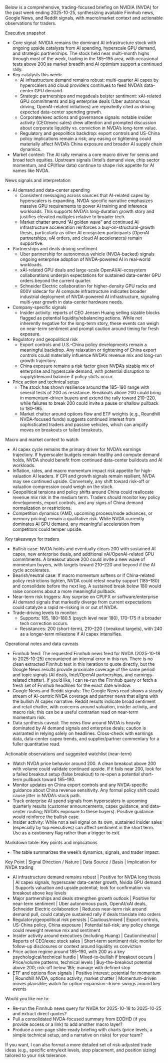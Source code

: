 Below is a comprehensive, trading-focused briefing on NVIDIA (NVDA) for the past week ending 2025-10-25, synthesizing available Finnhub news, Google News, and Reddit signals, with macro/market context and actionable observations for traders.

Executive snapshot
- Core signal: NVIDIA remains the dominant AI infrastructure stock with ongoing upside catalysts from AI spending, hyperscale GPU demand, and strategic partnerships. The stock held near multi-month highs through most of the week, trading in the 185–195 area, with occasional tests above 200 as market breadth and AI optimism support a continued rally.
- Key catalysts this week:
  - AI infrastructure demand remains robust: multi-quarter AI capex by hyperscalers and cloud providers continues to feed NVDA’s data-center GPU demand.
  - Strategic partnerships and megadeals bolster sentiment: xAI-related GPU commitments and big enterprise deals (Uber autonomous driving, OpenAI-related initiatives) are repeatedly cited as driving expected data-center spending growth.
  - Corporate/exec actions and governance signals: notable insider activity (CEO/exec sales) drew attention and prompted discussion about corporate liquidity vs. conviction in NVDA’s long-term value.
  - Regulatory and geopolitics backdrop: export controls and US-China policy implications remain a risk; any easing or tightening could materially affect NVDA’s China exposure and broader AI supply chain dynamics.
- Market context: The AI rally remains a core macro driver for semis and broad tech equities. Upstream signals (Intel’s demand view, chip sector momentum, and CPI/flow data) continue to shape risk appetite for AI names like NVDA.

News signals and interpretation
- AI demand and data-center spending
  - Consistent messaging across sources that AI-related capex by hyperscalers is expanding. NVDA-specific narrative emphasizes massive GPU requirements to power AI training and inference workloads. This supports NVDA’s long-duration growth story and justifies elevated multiples relative to broader tech.
  - Market chatter around “AI golden wave” and continued AI infrastructure acceleration reinforces a buy-on-structural-growth thesis, particularly as other AI ecosystem participants (OpenAI partnerships, xAI orders, and cloud AI accelerators) remain supportive.
- Partnerships and deals driving sentiment
  - Uber partnership for autonomous vehicle (NVDA-backed) signals ongoing enterprise adoption of NVDA-powered AI in real-world workloads.
  - xAI-related GPU deals and large-scale OpenAI/AI-ecosystem collaborations underpin expectations for sustained data-center GPU orders beyond the current quarter.
  - Schneider Electric collaboration for higher-density GPU racks and 800V sidecar for AI compute infrastructure indicates broader industrial deployment of NVDA-powered AI infrastructure, signaling multi-year growth in data-center hardware needs.
- Company-specific signals
  - Insider activity: reports of CEO Jensen Huang selling sizable blocks flagged as potential liquidity/rebalancing actions. While not inherently negative for the long-term story, these events can weigh on near-term sentiment and prompt caution around timing for fresh exposure.
- Regulatory and geopolitical risk
  - Export controls and U.S.-China policy developments remain a meaningful backdrop. Any relaxation or tightening of China export controls could materially influence NVDA’s revenue mix and long-run growth trajectory.
  - China exposure remains a risk factor given NVDA’s sizable mix of enterprise and hyperscale demand, with potential disruption to supply/demand balance if policy shifts occur.
- Price action and technical setup
  - The stock has shown resilience around the 185–190 range with several tests of 200 as resistance. Breakouts above 200 could bring in momentum-driven buyers and extend the rally toward 210–220, while failures to break 200 could invite a pause or shallow pullback to 180–185.
  - Market chatter around options flow and ETF weights (e.g., Roundhill NVDA-focused funds) suggests continued interest from sophisticated traders and passive vehicles, which can amplify moves on breakouts or failed breakouts.

Macro and market context to watch
- AI capex cycle remains the primary driver for NVDA’s earnings trajectory. If hyperscaler budgets remain healthy and compute demand holds, NVDA should benefit from continued data-center buildouts and AI workloads.
- Inflation, rates, and macro momentum impact risk appetite for high-valuation AI leaders. If CPI and growth signals remain resilient, NVDA may see continued upside. Conversely, any shift toward risk-off or valuation compression could weigh on the stock.
- Geopolitical tensions and policy shifts around China could reallocate revenue mix risk in the medium term. Traders should monitor key policy developments, export controls, and any signs of China demand normalization or restrictions.
- Competition dynamics (AMD, upcoming process/node advances, or memory pricing) remain a qualitative risk. While NVDA currently dominates AI GPU demand, any meaningful acceleration from competitors could temper upside.

Key takeaways for traders
- Bullish case: NVDA holds and eventually clears 200 with sustained AI capex, new enterprise deals, and additional xAI/OpenAI-related GPU commitments. A breakout above 200 could invite a new wave of momentum buyers, with targets toward 210–220 and beyond if the AI cycle accelerates.
- Bearish/neutral case: If macro momentum softens or if China-related policy restrictions tighten, NVDA could retest nearby support (185–180) and consolidate before the next leg. A sustained break below 180 would raise concerns about a more meaningful pullback.
- Near-term risk triggers: Any surprise on CPI/FX or software/enterprise AI demand signals that markedly diverge from current expectations could catalyze a rapid re-risking in or out of NVDA.
- Trade-driving levels to monitor:
  - Supports: 185, 180–180.5 (psych level near 180), 170–175 if a broader tech correction occurs.
  - Resistances: 200 (short-term), 210–220 ( breakout targets), with 240 as a longer-term milestone if AI capex intensifies.

Operational notes and data caveats
- Finnhub feed: The requested Finnhub news feed for NVDA (2025-10-18 to 2025-10-25) encountered an internal error in this run. There is no clean extracted Finnhub text in this iteration to quote directly, but the Google News results provide proximate coverage of the same period and topic signals (AI deals, Intel/OpenAI partnerships, and earnings-related chatter). If you’d like, I can re-run the Finnhub query or fetch a fresh set of Finnhub headlines for the exact date window.
- Google News and Reddit signals: The Google News read shows a steady stream of AI-centric NVDA coverage and partner news that aligns with the bullish AI capex narrative. Reddit results indicate broad sentiment and retail chatter, with concerns around valuation, insider activity, and macro risk; this can be a useful contrarian read on near-term momentum risk.
- Data synthesis caveat: The news flow around NVDA is heavily dominated by AI demand signals and enterprise deals; caution is warranted in relying solely on headlines. Cross-check with earnings data, data-center capex trends, and supplier/partner commentary for a fuller quantitative read.

Actionable observations and suggested watchlist (near-term)
- Watch NVDA price behavior around 200. A clean breakout above 200 with volume could validate continued upside. If it fails near 200, look for a failed breakout setup (false breakout) to re-open a potential short-term pullback toward 185–190.
- Monitor updates on China export controls and any NVDA-specific guidance about China revenue sensitivity. Any formal policy shift could cause jitter in NVDA’s stock path.
- Track enterprise AI spend signals from hyperscalers in upcoming quarterly results (customer announcements, capex guidance, and data-center routing; NVDA’s exposure to these buyers). Positive guidance would reinforce the bullish case.
- Insider activity: While not a sell signal on its own, sustained insider sales (especially by top executives) can affect sentiment in the short term. Use as a cautionary flag rather than a trigger to exit.

Markdown table: Key points and implications
- The table summarizes the week’s dynamics, signals, and trader impact.

Key Point | Signal Direction / Nature | Data Source / Basis | Implication for NVDA trading
- AI infrastructure demand remains robust | Positive for NVDA long thesis | AI capex signals, hyperscaler data-center growth, Nvidia GPU demand | Supports valuation and upside potential; look for confirmation via breakout above key levels
- Major partnerships and deals strengthen growth outlook | Positive for near-term sentiment | Uber autonomous push, OpenAI/xAI deals, Schneider Electric collaboration | Reduces near-term risk around demand pull, could catalyze sustained rally if deals translate into orders
- Regulatory/geopolitical risk persists | Cautious/mixed | Export controls, US-China policy, China exposure | Potential tail-risk; any policy change could reweight revenue mix and sentiment
- Insider activity around executives (including Huang) | Caution/neutral | Reports of CEO/exec stock sales | Short-term sentiment risk; monitor for follow-up disclosures or context around liquidity vs conviction
- Price action regime around 185–190, with 200 as a key psychological/technical hurdle | Mixed-to-bullish if breakout occurs | Price/volume patterns, technical levels | Buy-the-breakout potential above 200; risk-off below 185; manage with defined stop
- ETF and options flow signals | Positive interest; potential for momentum | Roundhill NVDA, options activity, market chatter | Momentum-driven moves plausible; watch for option-expansion-driven swings around key events

Would you like me to:
- Re-run the Finnhub news query for NVDA for 2025-10-18 to 2025-10-25 and extract direct quotes?
- Pull a consolidated NVDA-focused summary from EODHD (if you provide access or a link) to add another macro layer?
- Produce a one-page slide-ready briefing with charts (price levels, a simple technical setup, and a narrative on risks) for your team?

If you want, I can also format a more detailed set of risk-adjusted trade ideas (e.g., specific entry/exit levels, stop placement, and position sizing) tailored to your risk tolerance.